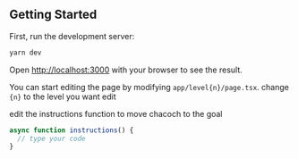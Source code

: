 ## Getting Started

First, run the development server:

```bash
yarn dev
```

Open [http://localhost:3000](http://localhost:3000) with your browser to see the result.

You can start editing the page by modifying `app/level{n}/page.tsx`. change `{n}` to the level you want edit

edit the instructions function to move chacoch to the goal

```typescript
async function instructions() {
  // type your code
}
```
